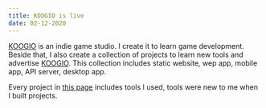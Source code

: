 ```yaml
---
title: KOOGIO is live
date: 02-12-2020
---
```

[KOOGIO](https://koogio.now.sh/) is an indie game studio. I create it to learn game development. Beside that, I also create a collection of projects to learn new tools and advertise [KOOGIO](https://koogio.now.sh/). This collection includes static website, wep app, mobile app, API server, desktop app. 

Every project in [this page](https://phongduong.github.io/koogio/#/) includes tools I used, tools were new to me when I built projects.
